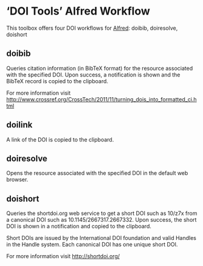 # ‘DOI Tools’ Alfred Workflow

This toolbox offers four DOI workflows for [Alfred](http://www.alfredapp.com/): doibib, doiresolve, doishort


## doibib

Queries citation information (in BibTeX format) for the resource associated with the specified DOI. Upon success, a notification is shown and the BibTeX record is copied to the clipboard.

For more information visit http://www.crossref.org/CrossTech/2011/11/turning_dois_into_formatted_ci.html


## doilink

A link of the DOI is copied to the clipboard.


## doiresolve

Opens the resource associated with the specified DOI in the default web browser.


## doishort

Queries the shortdoi.org web service to get a short DOI such as 10/z7x from a canonical DOI such as 10.1145/2667317.2667332. Upon success, the short DOI is shown in a notification and copied to the clipboard.

Short DOIs are issued by the International DOI foundation and valid Handles in the Handle system. Each canonical DOI has one unique short DOI.

For more information visit http://shortdoi.org/

